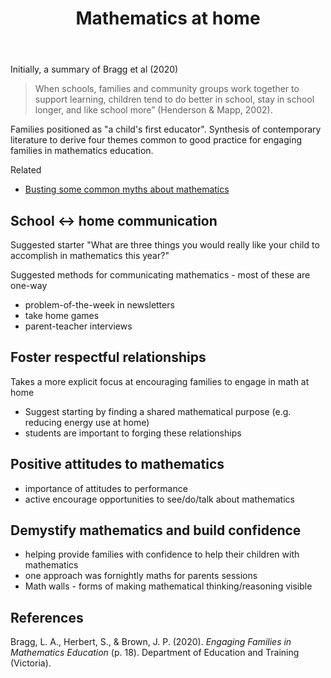 ﻿---
backlinks:
- title: Teaching Mathematics
  url: /memex/sense/Teaching/Mathematics/teaching-mathematics.html
tags: teaching-mathematics, teaching
title: Mathematics at home
type: note
---
Initially, a summary of Bragg et al (2020)

> When schools, families and community groups work together to support learning, children tend to do better in school, stay in school longer, and like school more” (Henderson & Mapp, 2002).

Families positioned as "a child's first educator". Synthesis of contemporary literature to derive four themes common to good practice for engaging families in mathematics education.

Related

- [Busting some common myths about mathematics](http://numeracyguidedet.global2.vic.edu.au/numeracy-at-home-busting-some-common-mathematical-myths/)

## School <-> home communication

Suggested starter "What are three things you would really like your child to accomplish in mathematics this year?"

Suggested methods for communicating mathematics - most of these are one-way

- problem-of-the-week in newsletters 
- take home games 
- parent-teacher interviews

## Foster respectful relationships

Takes a more explicit focus at encouraging families to engage in math at home

- Suggest starting by finding a shared mathematical purpose (e.g. reducing energy use at home)
- students are important to forging these relationships

## Positive attitudes to mathematics

- importance of attitudes to performance
- active encourage opportunities to see/do/talk about mathematics

## Demystify mathematics and build confidence

- helping provide families with confidence to help their children with mathematics
- one approach was fornightly maths for parents sessions 
- Math walls - forms of making mathematical thinking/reasoning visible

## References

Bragg, L. A., Herbert, S., & Brown, J. P. (2020). *Engaging Families in Mathematics Education* (p. 18). Department of Education and Training (Victoria).